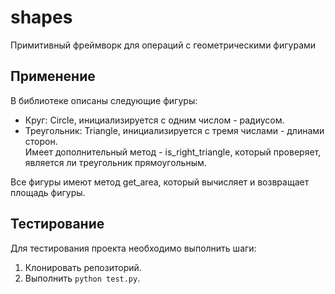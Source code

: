 # shapes
Примитивный фреймворк для операций с геометрическими фигурами

## Применение
В библиотеке описаны следующие фигуры:
- Круг: Circle, инициализируется с одним числом - радиусом.
- Треугольник: Triangle, инициализируется с тремя числами - длинами сторон.  
  Имеет дополнительный метод - is_right_triangle, который проверяет, является ли треугольник прямоугольным.

Все фигуры имеют метод get_area, который вычисляет и возвращает площадь фигуры.

## Тестирование
Для тестирования проекта необходимо выполнить шаги:
1. Клонировать репозиторий.
2. Выполнить `python test.py`.
